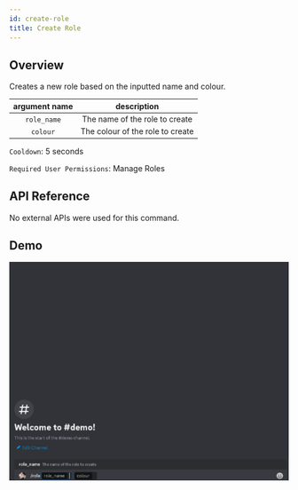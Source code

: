 ```yaml
---
id: create-role
title: Create Role
---
```


## Overview

Creates a new role based on the inputted name and colour.

| argument name | description |
| :-----------: | :------------------------------: |
| `role_name` | The name of the role to create |
| `colour` | The colour of the role to create |

`Cooldown`: 5 seconds

`Required User Permissions`: Manage Roles

## API Reference

No external APIs were used for this command.

## Demo

![Create Role Command Demo GIF](../../../public/moderation/role.gif)
